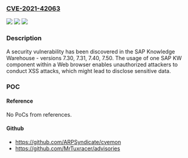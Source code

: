 ### [CVE-2021-42063](https://cve.mitre.org/cgi-bin/cvename.cgi?name=CVE-2021-42063)
![](https://img.shields.io/static/v1?label=Product&message=SAP%20Knowledge%20Warehouse&color=blue)
![](https://img.shields.io/static/v1?label=Version&message=%3C7.30%20&color=brighgreen)
![](https://img.shields.io/static/v1?label=Vulnerability&message=Cross-Site%20Scripting&color=brighgreen)

### Description

A security vulnerability has been discovered in the SAP Knowledge Warehouse - versions 7.30, 7.31, 7.40, 7.50. The usage of one SAP KW component within a Web browser enables unauthorized attackers to conduct XSS attacks, which might lead to disclose sensitive data.

### POC

#### Reference
No PoCs from references.

#### Github
- https://github.com/ARPSyndicate/cvemon
- https://github.com/MrTuxracer/advisories

